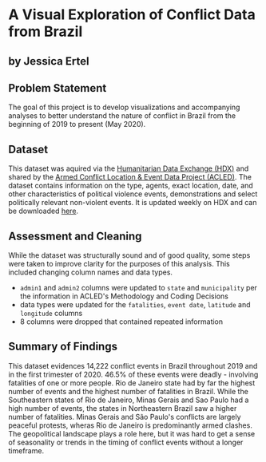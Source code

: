 # A Visual Exploration of Conflict Data from Brazil
## by Jessica Ertel

## Problem Statement
The goal of this project is to develop visualizations and accompanying analyses to better understand the nature of conflict in Brazil from the beginning of 2019 to present (May 2020).

## Dataset
This dataset was aquired via the [Humanitarian Data Exchange (HDX)](https://data.humdata.org/) and shared by the [Armed Conflict Location & Event Data Project (ACLED)](http://www.acleddata.com/). The dataset contains information on the type, agents, exact location, date, and other characteristics of political violence events, demonstrations and select politically relevant non-violent events. It is updated weekly on HDX and can be downloaded [here](https://data.humdata.org/dataset/acled-data-for-brazil). 

## Assessment and Cleaning
While the dataset was structurally sound and of good quality, some steps were taken to improve clarity for the purposes of this analysis. This included changing column names and data types.
- `admin1` and `admin2` columns were updated to `state` and `municipality` per the information in ACLED's Methodology and Coding Decisions
- data types were updated for the `fatalities`, `event date`, `latitude` and `longitude` columns
- 8 columns were dropped that contained repeated information

## Summary of Findings
This dataset evidences 14,222 conflict events in Brazil throughout 2019 and in the first trimester of 2020. 46.5% of these events were deadly - involving fatalities of one or more people. Rio de Janeiro state had by far the highest number of events and the highest number of fatalities in Brazil. While the Southeastern states of Rio de Janeiro, Minas Gerais and Sao Paulo had a high number of events, the states in Northeastern Brazil saw a higher number of fatalities. Minas Gerais and São Paulo's conflicts are largely peaceful protests, wheras Rio de Janeiro is predominantly armed clashes. The geopolitical landscape plays a role here, but it was hard to get a sense of seasonality or trends in the timing of conflict events without a longer timeframe.

